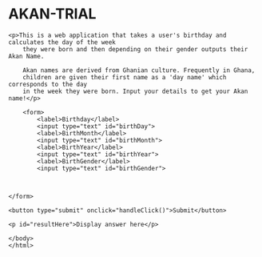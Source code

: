 ﻿# AKAN-TRIAL

<html lang="en">

<head>
    <link rel="stylesheet" href="../demo.css" type="text.css">
    <script src="../js/demodos.js" defer></script>
    <title>AKAN NAME CALCULATOR</title>


    
    <p>This is a web application that takes a user's birthday and calculates the day of the week 
        they were born and then depending on their gender outputs their Akan Name. 

        Akan names are derived from Ghanian culture. Frequently in Ghana, 
        children are given their first name as a 'day name' which corresponds to the day 
        in the week they were born. Input your details to get your Akan name!</p>


</head>

<body>

   
        <form>
            <label>Birthday</label>
            <input type="text" id="birthDay">
            <label>BirthMonth</label>
            <input type="text" id="birthMonth">
            <label>BirthYear</label>
            <input type="text" id="birthYear">
            <label>BirthGender</label>
            <input type="text" id="birthGender">
        
    

    </form>

    <button type="submit" onclick="handleClick()">Submit</button>

    <p id="resultHere">Display answer here</p>

    </body>
    </html>
